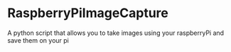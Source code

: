 # RaspberryPiImageCapture
A python script that allows you to take images using your raspberryPi and save them on your pi
